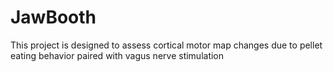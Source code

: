 # JawBooth
This project is designed to assess cortical motor map changes due to pellet eating behavior paired with vagus nerve stimulation 
